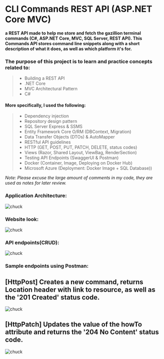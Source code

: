 # CLI Commands REST API (ASP.NET Core MVC)

**a REST API made to help me store and fetch the gazillion terminal commands (C#, ASP.NET Core, MVC, SQL Server, REST API). This Commands API stores command line snippets along with a short description of what it does, as well as which platform it's for.**

### The purpose of this project is to learn and practice concepts related to:<br />
> * Building a REST API
> * .NET Core
> * MVC Architectural Pattern
> * C#

#### More specifically, I used the following:
> * Dependency injection
> * Repository design pattern
> * SQL Server Express & SSMS
> * Entity Framework Core O/RM (DBContext, Migration)
> * Data Transfer Objects (DTOs) & AutoMapper
> * RESTful API guidelines
> * HTTP (GET, POST, PUT, PATCH, DELETE, status codes)
> * Views (Razor, Shared Layout, ViewBag, RenderSection)
> * Testing API Endpoints (SwaggerUI & Postman)
> * Docker (Container, Image, Deploying on Docker Hub)
> * Microsoft Azure (Deployment: Docker Image + SQL Database))

_Note: Please excuse the large amount of comments in my code, they are used as notes for later review._

### Application Architecture:
![chuck](https://user-images.githubusercontent.com/59063950/91676248-3553ad80-eb0d-11ea-8fc7-e674ef0784a4.png)

### Website look:
![chuck](https://i.postimg.cc/Gtztfz5z/Screenshot-from-2021-11-29-16-55-34.png)

### API endpoints(CRUD):
![chuck](https://user-images.githubusercontent.com/59063950/91676062-8e6f1180-eb0c-11ea-83b0-affd0f607eac.png)

### Sample endpoints using Postman:

## [HttpPost] Creates a new command, returns Location header with link to resource, as well as the '201 Created' status code.
![chuck](https://user-images.githubusercontent.com/59063950/91677362-73060580-eb10-11ea-8097-6751b4c014d3.png)

## [HttpPatch] Updates the value of the howTo attribute and returns the '204 No Content' status code.
![chuck](https://user-images.githubusercontent.com/59063950/91677120-d17eb400-eb0f-11ea-84ea-8922972542fd.png)
